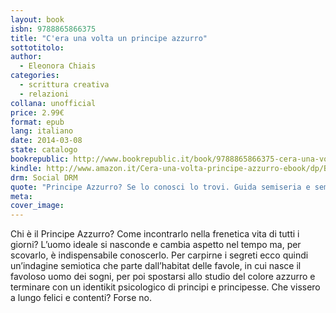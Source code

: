 ```yaml
---
layout: book
isbn: 9788865866375
title: "C'era una volta un principe azzurro"
sottotitolo:
author:
  - Eleonora Chiais
categories:
  - scrittura creativa
  - relazioni
collana: unofficial
price: 2.99€
format: epub
lang: italiano
date: 2014-03-08
state: catalogo
bookrepublic: http://www.bookrepublic.it/book/9788865866375-cera-una-volta-un-principe-azzurro/
kindle: http://www.amazon.it/Cera-una-volta-principe-azzurro-ebook/dp/B00ITQ2L2M/
drm: Social DRM
quote: "Principe Azzurro? Se lo conosci lo trovi. Guida semiseria e semi #semiotica di cacci all'uomo ideale per Principesse 2.0"
meta:
cover_image:
---
```

Chi è il Principe Azzurro? Come incontrarlo nella frenetica vita di tutti i giorni? L’uomo ideale si nasconde e cambia aspetto nel tempo ma, per scovarlo, è indispensabile conoscerlo. Per carpirne i segreti ecco quindi un’indagine semiotica che parte dall’habitat delle favole, in cui nasce il favoloso uomo dei sogni, per poi spostarsi allo studio del colore azzurro e terminare con un identikit psicologico di principi e principesse. Che vissero a lungo felici e contenti? Forse no.

